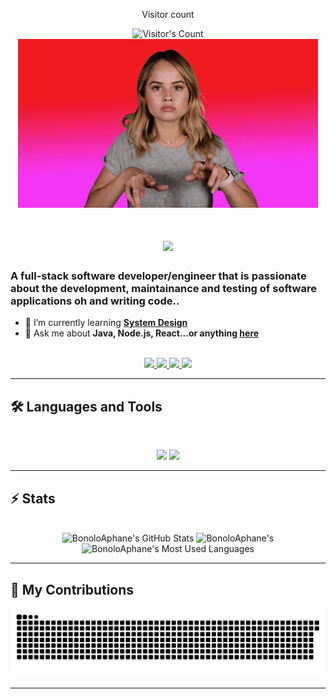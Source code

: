 <div align="center"> 
  <p>Visitor count</p>
  <img src="https://profile-counter.glitch.me/juneiskold/count.svg" alt="Visitor's Count" />
</div>


<div align="center">
  <img src="Hacking We Are In GIF by Debby Ryan.gif">
</div>

<h1 align="center">
    <img src="https://readme-typing-svg.herokuapp.com/?font=Inter&size=48&center=true&vCenter=true&width=500&height=70&color=4493F8&duration=4000&lines=Hi+There!+👋;+I'm+Bonolo+Aphane!;" />
</h1>

### A full-stack software developer/engineer that is passionate about the development, maintainance and testing of software applications oh and writing code..


- 🌱 I’m currently learning **[System Design](https://blog.bytebytego.com/p/free-system-design-pdf-158-pages)**
- 💬 Ask me about **Java, Node.js, React...or anything [here](https://github.com/{USERNAME}/{USERNAME}/issues)**

<br>

<div align="center">
  <a href="bonoloapp28@gmail.com">
    <img src="https://img.shields.io/badge/Gmail-333333?style=for-the-badge&logo=gmail&logoColor=red" />
  </a>
  <a href="https://www.linkedin.com/in/bonolo-aphane-22a5b229a/" target="_blank">
    <img src="https://img.shields.io/badge/LinkedIn-0077B5?style=for-the-badge&logo=linkedin&logoColor=white" target="_blank" />
  </a>
  <a href="https://medium.com/@bonoloapp28" target="_blank">
    <img src="https://img.shields.io/badge/Medium-000000?style=for-the-badge&logo=medium&logoColor=white" target="_blank" />
  </a>
  <a href="" target="_blank">
    <img src="https://img.shields.io/badge/CodePen-1e1f26?style=for-the-badge&logo=codepen&logoColor=white" target="_blank" />
  </a>
</div>

<hr>


## 🛠️ Languages and Tools

<br>

<p align="center">
  <img src="https://skillicons.dev/icons?i=java,spring,ts,nodejs,react,nextjs" />
  <img src="https://skillicons.dev/icons?i=html,css,js,git,postman,python" />
</p>

<hr>


## ⚡️ Stats

<br>

<div align=center>
  <img width=390 src="https://github-readme-stats.vercel.app/api?username=juneiskold&theme=transparent&count_private=true&show_icons=true&rank_icon=github&locale=en" alt="BonoloAphane's GitHub Stats" />
  <img width=390 src="https://github-readme-streak-stats.herokuapp.com/?user=juneiskold&theme=transparent&count_private=true&border_radius=10&locale=en" alt="BonoloAphane's" />
  <img width=325 src="https://github-readme-stats.vercel.app/api/top-langs?username=juneiskold&theme=transparent&layout=donut&hide=css&langs_count=8&border_radius=10&show_icons=true&locale=en" alt="BonoloAphane's Most Used Languages" />
</div>

<hr>


## 🐍 My Contributions

<div align="center">
  <picture>
    <source media="(prefers-color-scheme: dark)" srcset="https://raw.githubusercontent.com/juneiskold/juneiskold/output/github-contribution-grid-snake-dark.svg" />
    <source media="(prefers-color-scheme: light)" srcset="https://raw.githubusercontent.com/juneiskold/juneiskold/output/github-contribution-grid-snake.svg" />
    <img alt="github-snake" src="https://raw.githubusercontent.com/juneiskold/juneiskold/output/github-contribution-grid-snake.svg" />
  </picture>
</div>

<hr>
